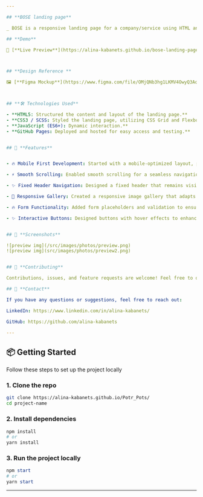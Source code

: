 ```yaml
---

## **BOSE landing page**

_ BOSE is a responsive landing page for a company/service using HTML and CSS, based on a Figma design. The landing page follows a Mobile First approach, ensuring optimal user experience across devices, including mobile, tablet, and desktop. The project features a modern design with smooth scrolling, interactive elements, and a fixed header for easy navigation._

## **Demo**

🔗 [**Live Preview**](https://alina-kabanets.github.io/bose-landing-page/)



## **Design Reference **

🖼 [**Figma Mockup**](https://www.figma.com/file/OMjQNb3hg1LKMV4OwyQ3Ao/BOSE?node-id=0%3A1&t=tfAdrWUpxrkXjou7-0)



## **🛠️ Technologies Used**

- **HTML5: Structured the content and layout of the landing page.**
- **CSS3 / SCSS: Styled the landing page, utilizing CSS Grid and Flexbox for layout, as well as transitions and animations for interactive elements.**
- **JavaScript (ES6+): Dynamic interaction.**
- **GitHub Pages: Deployed and hosted for easy access and testing.**


## 🚀 **Features**


- 🔥 Mobile First Development: Started with a mobile-optimized layout, progressively enhancing the design for larger screens.

- ⚡ Smooth Scrolling: Enabled smooth scrolling for a seamless navigation experience across the page.

- ✨ Fixed Header Navigation: Designed a fixed header that remains visible as users scroll, with hover effects for interactive feedback.

- 📌 Responsive Gallery: Created a responsive image gallery that adapts to screen sizes, maintaining image quality and layout integrity.

- 🔥 Form Functionality: Added form placeholders and validation to ensure user input accuracy, with focus on usability and accessibility.

- ✨ Interactive Buttons: Designed buttons with hover effects to enhance user interaction and provide a modern look and feel.


## 📸 **Screenshots**

![preview img](/src/images/photos/preview.png)
![preview img](src/images/photos/preview2.png)


## 🤝 **Contributing**

Contributions, issues, and feature requests are welcome! Feel free to open a pull request or submit feedback.

## 📧 **Contact**

If you have any questions or suggestions, feel free to reach out:

LinkedIn: https://www.linkedin.com/in/alina-kabanets/

GitHub: https://github.com/alina-kabanets

---
```



## 📦 **Getting Started**

Follow these steps to set up the project locally

### 1\. **Clone the repo**

```bash
git clone https://alina-kabanets.github.io/Potr_Pots/
cd project-name
```

### 2\. **Install dependencies**

```bash
npm install
# or
yarn install
```

### **3\. Run the project locally**

```powershell
npm start
# or
yarn start
```

---
